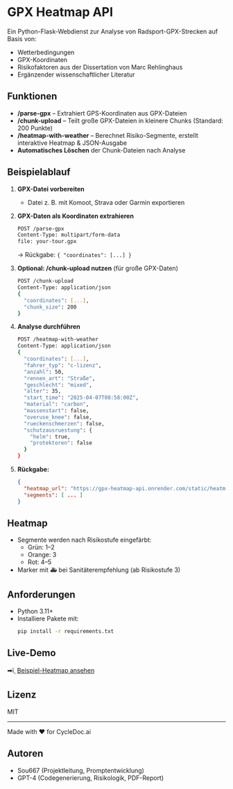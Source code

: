 # GPX Heatmap API

Ein Python-Flask-Webdienst zur Analyse von Radsport-GPX-Strecken auf Basis von:

- Wetterbedingungen
- GPX-Koordinaten
- Risikofaktoren aus der Dissertation von Marc Rehlinghaus
- Ergänzender wissenschaftlicher Literatur

## Funktionen

- **/parse-gpx** – Extrahiert GPS-Koordinaten aus GPX-Dateien
- **/chunk-upload** – Teilt große GPX-Dateien in kleinere Chunks (Standard: 200 Punkte)
- **/heatmap-with-weather** – Berechnet Risiko-Segmente, erstellt interaktive Heatmap & JSON-Ausgabe
- **Automatisches Löschen** der Chunk-Dateien nach Analyse

## Beispielablauf

1. **GPX-Datei vorbereiten**
   - Datei z. B. mit Komoot, Strava oder Garmin exportieren

2. **GPX-Daten als Koordinaten extrahieren**
   ```bash
   POST /parse-gpx
   Content-Type: multipart/form-data
   file: your-tour.gpx
   ```
   → Rückgabe: `{ "coordinates": [...] }`

3. **Optional: /chunk-upload nutzen** (für große GPX-Daten)
   ```bash
   POST /chunk-upload
   Content-Type: application/json
   {
     "coordinates": [...],
     "chunk_size": 200
   }
   ```

4. **Analyse durchführen**
   ```bash
   POST /heatmap-with-weather
   Content-Type: application/json
   {
     "coordinates": [...],
     "fahrer_typ": "c-lizenz",
     "anzahl": 50,
     "rennen_art": "Straße",
     "geschlecht": "mixed",
     "alter": 35,
     "start_time": "2025-04-07T08:58:00Z",
     "material": "carbon",
     "massenstart": false,
     "overuse_knee": false,
     "rueckenschmerzen": false,
     "schutzausruestung": {
       "helm": true,
       "protektoren": false
     }
   }
   ```

5. **Rückgabe:**
   ```json
   {
     "heatmap_url": "https://gpx-heatmap-api.onrender.com/static/heatmap_20250407103500.html",
     "segments": [ ... ]
   }
   ```

## Heatmap

- Segmente werden nach Risikostufe eingefärbt:
  - Grün: 1–2
  - Orange: 3
  - Rot: 4–5
- Marker mit 🚑 bei Sanitäterempfehlung (ab Risikostufe 3)

## Anforderungen

- Python 3.11+
- Installiere Pakete mit:
  ```bash
  pip install -r requirements.txt
  ```

## Live-Demo

➡ï¸ [Beispiel-Heatmap ansehen](https://gpx-heatmap-api.onrender.com/static/heatmap_20250407103500.html)

## Lizenz
MIT

---

Made with ❤️ for CycleDoc.ai


## Autoren

- Sou667 (Projektleitung, Promptentwicklung)
- GPT-4 (Codegenerierung, Risikologik, PDF-Report)

